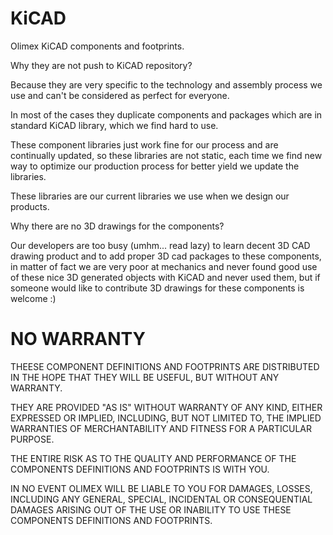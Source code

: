 # KiCAD

Olimex KiCAD components and footprints.

Why they are not push to KiCAD repository? 

Because they are very specific to the technology and assembly process we use and can't be considered as perfect for everyone.

In most of the cases they duplicate components and packages which are in standard KiCAD library, which we find hard to use.

These component libraries just work fine for our process and are continually updated, so these libraries are not static, each time we find new way to optimize our production process for better yield we update the libraries. 

These libraries are our current libraries we use when we design our products.

Why there are no 3D drawings for the components?

Our developers are too busy (umhm... read lazy) to learn decent 3D CAD drawing product and to add proper 3D cad packages to these components, in matter of fact we are very poor at mechanics and never found good use of these nice 3D generated objects with KiCAD and never used them, but if someone would like to contribute 3D drawings for these components is welcome :)

# NO WARRANTY

THEESE COMPONENT DEFINITIONS AND FOOTPRINTS ARE DISTRIBUTED IN THE HOPE THAT THEY WILL BE USEFUL, BUT WITHOUT ANY WARRANTY. 

THEY ARE PROVIDED "AS IS" WITHOUT WARRANTY OF ANY KIND, EITHER EXPRESSED OR IMPLIED, INCLUDING, BUT NOT LIMITED TO, THE IMPLIED WARRANTIES OF MERCHANTABILITY AND FITNESS FOR A PARTICULAR PURPOSE.

THE ENTIRE RISK AS TO THE QUALITY AND PERFORMANCE OF THE COMPONENTS DEFINITIONS AND FOOTPRINTS IS WITH YOU.

IN NO EVENT OLIMEX WILL BE LIABLE TO YOU FOR DAMAGES, LOSSES, INCLUDING ANY GENERAL, SPECIAL, INCIDENTAL OR CONSEQUENTIAL DAMAGES ARISING OUT OF THE USE OR INABILITY TO USE THESE COMPONENTS DEFINITIONS AND FOOTPRINTS.




